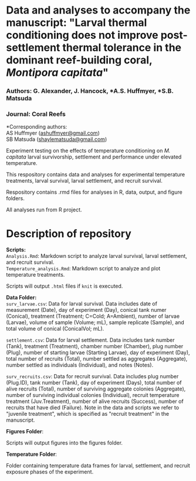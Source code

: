 # Data and analyses to accompany the manuscript: "Larval thermal conditioning does not improve post-settlement thermal tolerance in the dominant reef-building coral, *Montipora capitata*"

### Authors: G. Alexander, J. Hancock, *A.S. Huffmyer, *S.B. Matsuda

### Journal: Coral Reefs

*Corresponding authors:   
AS Huffmyer (ashuffmyer@gmail.com)  
SB Matsuda (shaylematsuda@gmail.com)  

Experiment testing on the effects of temperature conditioning on *M. capitata* larval survivorship, settlement and performance under elevated temperature. 

This respository contains data and analyses for experimental temperature treatments, larval survival, larval settlement, and recruit survival. 

Respository contains .rmd files for analyses in R, data, output, and figure folders. 

All analyses run from R project.  

# Description of repository    

**Scripts:**   
`Analysis.Rmd`: Markdown script to analyze larval survival, larval settlement, and recruit survival.   
`Temperature_analysis.Rmd`: Markdown script to analyze and plot temperature treatments.     

Scripts will output `.html` files if `knit` is executed.  

**Data Folder:**  
`surv_larvae.csv`: Data for larval survival. Data includes date of measurement (Date), day of experiment (Day), conical tank numer (Conical), treatment (Treatment; C=Cold; A=Ambient), number of larvae (Larvae), volume of sample (Volume; mL), sample replicate (Sample), and total volume of conical (ConicalVol; mL).  

`settlement.csv`: Data for larval settlement. Data includes tank number (Tank), treatment (Treatment), chamber number (Chamber), plug number (Plug), number of starting larvae (Starting Larvae), day of experiment (Day), total number of recruits (Total), number settled as aggregates (Aggregate), number settled as individuals (Individual), and notes (Notes).  

`surv_recruits.csv`: Data for recruit survival. Data includes plug number (Plug.ID), tank number (Tank), day of experiment (Days), total number of alive recruits (Total), number of surviving aggregate colonies (Aggregate), number of surviving individual colonies (Individual), recruit temperature treatment (Juv.Treatment), number of alive recruits (Success), number of recruits that have died (Failure). Note in the data and scripts we refer to "juvenile treatment", which is specified as "recruit treatment" in the manuscript.  

**Figures Folder**:  

Scripts will output figures into the figures folder.  

**Temperature Folder**:  

Folder containing temperature data frames for larval, settlement, and recruit exposure phases of the experiment.  

  



